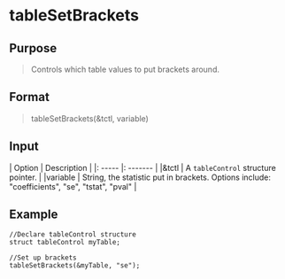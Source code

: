 # tableSetBrackets

## Purpose
> Controls which table values to put brackets around.

## Format
> tableSetBrackets(&tctl, variable)

## Input
| Option | Description |
|: ----- |: ------- |
|&tctl  | A `tableControl` structure pointer. |
|variable | String, the statistic put in brackets. Options include: "coefficients", "se", "tstat", "pval" |

## Example
```
//Declare tableControl structure
struct tableControl myTable;

//Set up brackets
tableSetBrackets(&myTable, "se");
```
